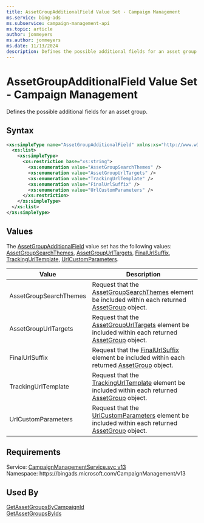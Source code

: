 ```yaml
---
title: AssetGroupAdditionalField Value Set - Campaign Management
ms.service: bing-ads
ms.subservice: campaign-management-api
ms.topic: article
author: jonmeyers
ms.author: jonmeyers
ms.date: 11/13/2024
description: Defines the possible additional fields for an asset group.
---
```

# AssetGroupAdditionalField Value Set - Campaign Management
Defines the possible additional fields for an asset group.

## Syntax
```xml
<xs:simpleType name="AssetGroupAdditionalField" xmlns:xs="http://www.w3.org/2001/XMLSchema">
  <xs:list>
    <xs:simpleType>
      <xs:restriction base="xs:string">
        <xs:enumeration value="AssetGroupSearchThemes" />
        <xs:enumeration value="AssetGroupUrlTargets" />
        <xs:enumeration value="TrackingUrlTemplate" />
        <xs:enumeration value="FinalUrlSuffix" />
        <xs:enumeration value="UrlCustomParameters" />
      </xs:restriction>
    </xs:simpleType>
  </xs:list>
</xs:simpleType>
```

## <a name="values"></a>Values

The [AssetGroupAdditionalField](assetgroupadditionalfield.md) value set has the following values: [AssetGroupSearchThemes](#assetgroupsearchthemes), [AssetGroupUrlTargets](#assetgroupurltargets), [FinalUrlSuffix](#finalurlsuffix), [TrackingUrlTemplate](#trackingurltemplate), [UrlCustomParameters](#urlcustomparameters).

|Value|Description|
|-----------|---------------|
|<a name="assetgroupsearchthemes"></a>AssetGroupSearchThemes|Request that the [AssetGroupSearchThemes](assetgroup.md#assetgroupsearchthemes) element be included within each returned [AssetGroup](assetgroup.md) object.|
|<a name="assetgroupurltargets"></a>AssetGroupUrlTargets|Request that the [AssetGroupUrlTargets](assetgroup.md#assetgroupurltargets) element be included within each returned [AssetGroup](assetgroup.md) object.|
|<a name="finalurlsuffix"></a>FinalUrlSuffix|Request that the [FinalUrlSuffix](assetgroup.md#finalurlsuffix) element be included within each returned [AssetGroup](assetgroup.md) object.|
|<a name="trackingurltemplate"></a>TrackingUrlTemplate|Request that the [TrackingUrlTemplate](assetgroup.md#trackingurltemplate) element be included within each returned [AssetGroup](assetgroup.md) object.|
|<a name="urlcustomparameters"></a>UrlCustomParameters|Request that the [UrlCustomParameters](assetgroup.md#urlcustomparameters) element be included within each returned [AssetGroup](assetgroup.md) object.|

## Requirements
Service: [CampaignManagementService.svc v13](https://campaign.api.bingads.microsoft.com/Api/Advertiser/CampaignManagement/v13/CampaignManagementService.svc)  
Namespace: https\://bingads.microsoft.com/CampaignManagement/v13  

## Used By
[GetAssetGroupsByCampaignId](getassetgroupsbycampaignid.md)  
[GetAssetGroupsByIds](getassetgroupsbyids.md)  
